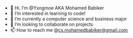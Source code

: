 - 👋 Hi, I’m @Yxngmoe AKA Mohamed Babiker
- 👀 I’m interested in learning to code!
- 🌱 I’m currently a computer science and business major
- 💞️ I’m looking to collaborate on projects
- 📫 How to reach me @cs.mohamedbabiker@gmail.com

<!---
YxngMoe/YxngMoe is a ✨ special ✨ repository because its `README.md` (this file) appears on your GitHub profile.
You can click the Preview link to take a look at your changes.
--->
